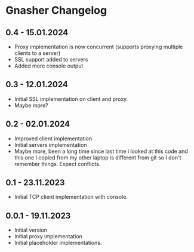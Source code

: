 # Gnasher Changelog

## 0.4 - 15.01.2024
- Proxy implementation is now concurrent (supports proxying multiple clients to a server)
- SSL support added to servers
- Added more console output

## 0.3 - 12.01.2024
- Initial SSL implementation on client and proxy.
- Maybe more?

## 0.2 - 02.01.2024
- Improved client implementation
- Initial servers implementation
- Maybe more, been a long time since last time i looked at this code and this one I copied from my other laptop is different from git so I don't remember things. Expect conflicts.

## 0.1 - 23.11.2023
- Initial TCP client implementation with console.

## 0.0.1 - 19.11.2023
- Initial version
- Initial proxy implementation
- Initial placeholder implementations.